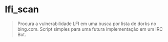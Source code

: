 # lfi_scan
> Procura a vulnerabilidade LFI em uma busca por lista de dorks no bing.com.
> Script simples para uma futura implementação em um IRC Bot.



